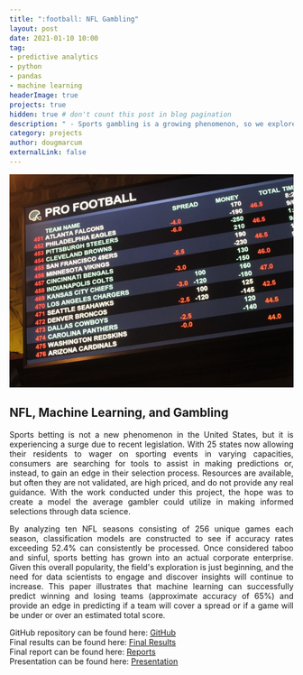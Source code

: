 ```yaml
---
title: ":football: NFL Gambling"
layout: post
date: 2021-01-10 10:00
tag: 
- predictive analytics
- python
- pandas
- machine learning
headerImage: true
projects: true
hidden: true # don't count this post in blog pagination
description: " - Sports gambling is a growing phenomenon, so we explore the utilization of predictive analytics in making wager selections."
category: projects
author: dougmarcum
externalLink: false
---
```


![Screenshot](/assets/images/nfl_bet.jpg)

## NFL, Machine Learning, and Gambling  
<p align="justify">Sports betting is not a new phenomenon in the United States, but it is experiencing a surge due to recent legislation. With 25 states now allowing their residents to wager on sporting events in varying capacities, consumers are searching for tools to assist in making predictions or, instead, to gain an edge in their selection process. Resources are available, but often they are not validated, are high priced, and do not provide any real guidance. With the work conducted under this project, the hope was to create a model the average gambler could utilize in making informed selections through data science.</p>

<p align="justify">By analyzing ten NFL seasons consisting of 256 unique games each season, classification models are constructed to see if accuracy rates exceeding 52.4% can consistently be processed. Once considered taboo and sinful, sports betting has grown into an actual corporate enterprise. Given this overall popularity, the field's exploration is just beginning, and the need for data scientists to engage and discover insights will continue to increase. This paper illustrates that machine learning can successfully predict winning and losing teams (approximate accuracy of 65%) and provide an edge in predicting if a team will cover a spread or if a game will be under or over an estimated total score.</p>  

GitHub repository can be found here: [GitHub](https://github.com/MarcumDoug/NFL_Wagering-Predictive_Analysis)  
Final results can be found here: [Final Results](https://github.com/MarcumDoug/NFL_Wagering-Predictive_Analysis/tree/main/Results)  
Final report can be found here: [Reports](https://github.com/MarcumDoug/NFL_Wagering-Predictive_Analysis/blob/main/Reports/DSC680_Marcum_Doug_Project1_Final_Report.pdf)  
Presentation can be found here: [Presentation](https://github.com/MarcumDoug/NFL_Wagering-Predictive_Analysis/blob/main/Reports/NFL_Predictive_Analytics_Presentation.pptx)
